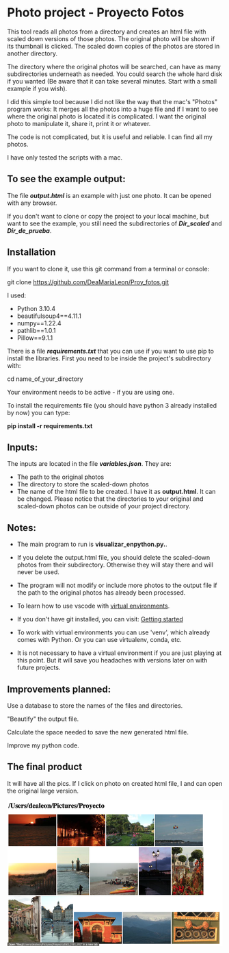 # Photo project - Proyecto Fotos

This tool reads all photos from a directory and creates an html file with scaled down versions of those photos. The original photo will be shown if its thumbnail is clicked.
The scaled down copies of the photos are stored in another directory.

The directory where the original photos will be searched, can have as many subdirectories underneath as needed. You could search the whole hard disk if you wanted (Be aware that it can take several minutes. Start with a small example if you wish).

I did this simple tool because I did not like the way that the mac's "Photos" program works: It merges all the photos into a huge file and if I want to see where the original photo is located it is complicated. I want the original photo to manipulate it, share it, print it or whatever.

The code is not complicated, but it is useful and reliable. I can find all my photos.

I have only tested the scripts with a mac.

## To see the example output:

The file ***output.html*** is an example with just one photo. It can be opened with any browser.

If you don't want to clone or copy the project to your local machine, but want to see the example, you still need the subdirectories of ***Dir_scaled*** and ***Dir_de_prueba***.

## Installation

If you want to clone it, use this git command from a terminal or console:

git clone  https://github.com/DeaMariaLeon/Proy_fotos.git

I used:

- Python 3.10.4
- beautifulsoup4==4.11.1
- numpy==1.22.4
- pathlib==1.0.1
- Pillow==9.1.1

There is a file ***requirements.txt*** that you can use if you want to use pip to install the libraries.
First you need to be inside the project's subdirectory with:

cd name_of_your_directory

Your environment needs to be active - if you are using one.

To install the requirements file (you should have python 3 already installed by now) you can type:

**pip install -r requirements.txt**

## Inputs:

The inputs are located in the file ***variables.json***. They are:

- The path to the original photos
- The directory to store the scaled-down photos
- The name of the html file to be created. I have it as **output.html**. It can be changed.
Please notice that the directories to your original and scaled-down photos can be outside of your project directory.

## Notes:

- The main program to run is **visualizar_enpython.py.**.

- If you delete the output.html file, you should delete the scaled-down photos from their subdirectory. Otherwise they will stay there and will never be used.

- The program will not modify or include more photos to the output file if the path to the original photos has already been processed.

- To learn how to use vscode with [virtual environments](https://code.visualstudio.com/docs/python/environments#_where-the-extension-looks-for-environments).

- If you don't have git installed, you can visit: [Getting started](https://git-scm.com/book/en/v2/Getting-Started-Installing-Git)

- To work with virtual environments you can use 'venv', which already comes with Python. Or you can use virtualenv, conda, etc.

- It is not necessary to have a virtual environment if you are just playing at this point. But it will save you headaches with versions later on with future projects.

## Improvements planned:

Use a database to store the names of the files and directories.

"Beautify" the output file.

Calculate the space needed to save the new generated html file.

Improve my python code.

## The final product

It will have all the pics. If I click on photo on created html file, I and can open the original large version.

![The final product](./assets/images/Images.png)
